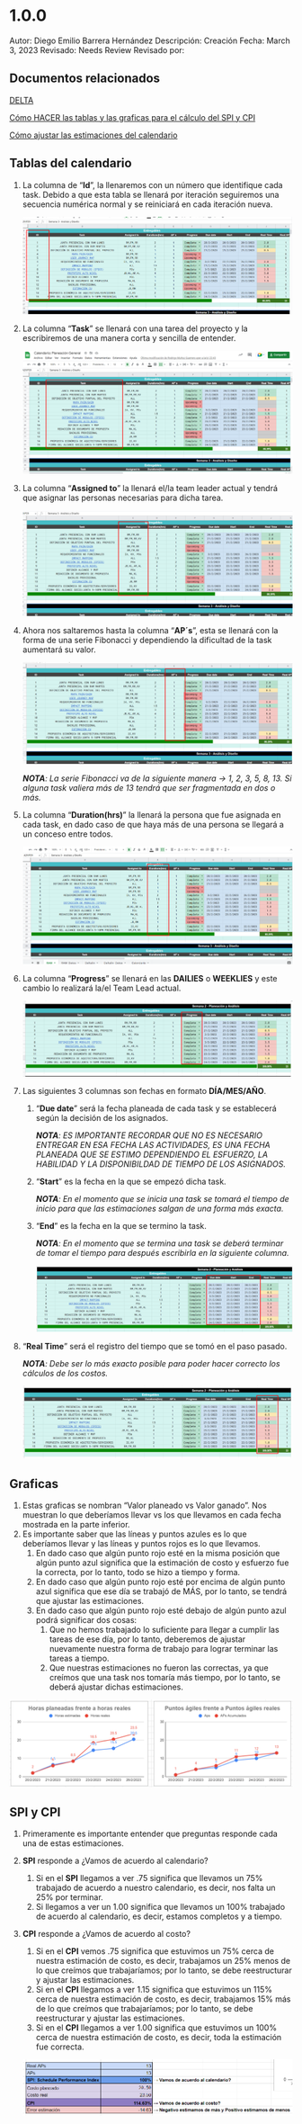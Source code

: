 # 1.0.0

Autor: Diego Emilio Barrera Hernández
Descripción: Creación
Fecha: March 3, 2023
Revisado: Needs Review
Revisado por:

## Documentos relacionados

[DELTA](../../../../../../DELTA%2013a831eef5714cee804460cc7058a8d2.md)

[Cómo HACER las tablas y las graficas para el cálculo del SPI y CPI](../../Co%CC%81mo%20HACER%20las%20tablas%20y%20las%20graficas%20para%20el%20ca%CC%81l%20d14a21a34f6749d292e3e3d6cc78e358.md)

[Cómo ajustar las estimaciones del calendario](../../Co%CC%81mo%20ajustar%20las%20estimaciones%20del%20calendario%20ec42623b533e49a281c7272e7bc4d048.md)

## Tablas del calendario

1. La columna de “**Id**”, la llenaremos con un número que identifique cada task. Debido a que esta tabla se llenará por iteración seguiremos una secuencia numérica normal y se reiniciará en cada iteración nueva.
    
    ![Untitled](../Untitled.png)
    

1. La columna “**Task**” se llenará con una tarea del proyecto y la escribiremos de una manera corta y sencilla de entender.
    
    ![Untitled](../Untitled%201.png)
    

1. La columna “**Assigned to**” la llenará el/la team leader actual y tendrá que asignar las personas necesarias para dicha tarea.
    
    ![Untitled](../Untitled%202.png)
    
2. Ahora nos saltaremos hasta la columna “**AP´s**”, esta se llenará con la forma de una serie Fibonacci y dependiendo la dificultad de la task aumentará su valor.
    
    ![Untitled](../Untitled%203.png)
    
    ***NOTA**: La serie Fibonacci va de la siguiente manera → 1, 2, 3, 5, 8, 13. Si alguna task valiera más de 13 tendrá que ser fragmentada en dos o más.*
    

1. La columna “**Duration(hrs)**” la llenará la persona que fue asignada en cada task, en dado caso de que haya más de una persona se llegará a un conceso entre todos.
    
    ![Untitled](../Untitled%204.png)
    

1. La columna “**Progress**” se llenará en las **DAILIES** o **WEEKLIES** y este cambio lo realizará la/el Team Lead actual.
    
    ![Untitled](../Untitled%205.png)
    

1. Las siguientes 3 columnas son fechas en formato **DÍA/MES/AÑO**.
    1. “**Due date**” será la fecha planeada de cada task y se establecerá según la decisión de los asignados. 
        
        ***NOTA**: ES IMPORTANTE RECORDAR QUE NO ES NECESARIO ENTREGAR EN ESA FECHA LAS ACTIVIDADES, ES UNA FECHA PLANEADA QUE SE ESTIMO DEPENDIENDO EL ESFUERZO, LA HABILIDAD Y LA DISPONIBILDAD DE TIEMPO DE LOS ASIGNADOS.*
        
    2. “**Start**” es la fecha en la que se empezó dicha task. 
        
        ***NOTA**: En el momento que se inicia una task se tomará el tiempo de inicio para que las estimaciones salgan de una forma más exacta.*
        
    3. “**End**” es la fecha en la que se termino la task.
        
        ***NOTA**: En el momento que se termina una task se deberá terminar de tomar el tiempo para después escribirla en la siguiente columna.*
        
        ![Untitled](../Untitled%206.png)
        
2. “**Real Time**” será el registro del tiempo que se tomó en el paso pasado.
    
    ***NOTA**: Debe ser lo más exacto posible para poder hacer correcto los cálculos de los costos.*
    
    ![Untitled](../Untitled%207.png)
    

## Graficas

1. Estas graficas se nombran “Valor planeado vs Valor ganado”. Nos muestran lo que deberíamos llevar vs los que llevamos en cada fecha mostrada en la parte inferior.
2. Es importante saber que las líneas y puntos azules es lo que deberíamos llevar y las líneas y puntos rojos es lo que llevamos.
    1. En dado caso que algún punto rojo esté en la misma posición que algún punto azul significa que la estimación de costo y esfuerzo fue la correcta, por lo tanto, todo se hizo a tiempo y forma.
    2. En dado caso que algún punto rojo esté por encima de algún punto azul significa que ese día se trabajó de MÁS, por lo tanto, se tendrá que ajustar las estimaciones.
    3. En dado caso que algún punto rojo esté debajo de algún punto azul podrá significar dos cosas:
        1. Que no hemos trabajado lo suficiente para llegar a cumplir las tareas de ese día, por lo tanto, deberemos de ajustar nuevamente nuestra forma de trabajo para lograr terminar las tareas a tiempo.
        2. Que nuestras estimaciones no fueron las correctas, ya que creímos que una task nos tomaría más tiempo, por lo tanto, se deberá ajustar dichas estimaciones.

![Untitled](../Untitled%208.png)

## SPI y CPI

1. Primeramente es importante entender que preguntas responde cada una de estas estimaciones.

1. **SPI** responde a ¿Vamos de acuerdo al calendario?
    1. Si en el **SPI** llegamos a ver .75 significa que llevamos un 75% trabajado de acuerdo a nuestro calendario, es decir, nos falta un 25% por terminar.
    2. Si llegamos a ver un 1.00 significa que llevamos un 100% trabajado de acuerdo al calendario, es decir, estamos completos y a tiempo.
    
2. **CPI** responde a ¿Vamos de acuerdo al costo?
    1. Si en el **CPI** vemos .75 significa que estuvimos un 75% cerca de nuestra estimación de costo, es decir, trabajamos un 25% menos de lo que creímos que trabajaríamos; por lo tanto, se debe reestructurar y ajustar las estimaciones.
    2. Si en el **CPI** llegamos a ver 1.15 significa que estuvimos un 115% cerca de nuestra estimación de costo, es decir, trabajamos 15% más de lo que creímos que trabajaríamos; por lo tanto, se debe reestructurar y ajustar las estimaciones.
    3. Si en el **CPI** llegamos a ver 1.00 significa que estuvimos un 100% cerca de nuestra estimación de costo, es decir, toda la estimación fue correcta.
    
    ![Untitled](../Untitled%209.png)